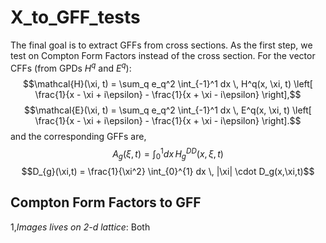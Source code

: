 # X_to_GFF_tests

The final goal is to extract GFFs from cross sections. As the first step, we test on Compton Form Factors instead of the cross section.
For the vector CFFs (from GPDs $H^q$ and $E^q$):
$$\mathcal{H}(\xi, t) = \sum_q e_q^2 \int_{-1}^1 dx \, H^q(x, \xi, t) \left[ \frac{1}{x - \xi + i\epsilon} - \frac{1}{x + \xi - i\epsilon} \right],$$
$$\mathcal{E}(\xi, t) = \sum_q e_q^2 \int_{-1}^1 dx \, E^q(x, \xi, t) \left[ \frac{1}{x - \xi + i\epsilon} - \frac{1}{x + \xi - i\epsilon} \right].$$
and the corresponding GFFs are, 
$$A_{g}(\xi,t) = \int_{0}^{1} dx \, H_g^{DD}(x,\xi,t)$$ 
$$D_{g}(\xi,t) = \frac{1}{\xi^2} \int_{0}^{1} dx \, |\xi| \cdot D_g(x,\xi,t)$$


## Compton Form Factors to GFF

1,*Images lives on 2-d lattice*: Both 
